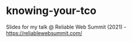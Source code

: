 # knowing-your-tco
Slides for my talk @ Reliable Web Summit (2021) - https://reliablewebsummit.com/
